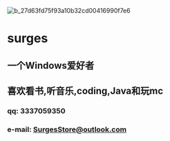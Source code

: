 ![b_27d63fd75f93a10b32cd00416990f7e6](https://github.com/user-attachments/assets/9d9cef7d-c242-46ae-9e7b-600e21e10a01)
# surges
##  一个Windows爱好者
## 喜欢看书,听音乐,coding,Java和玩mc
### qq: 3337059350
### e-mail: SurgesStore@outlook.com